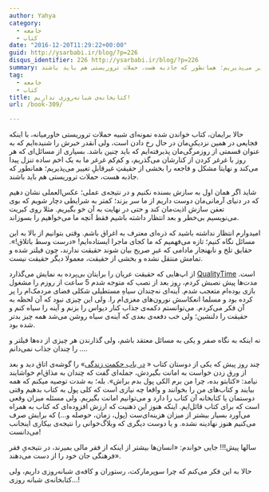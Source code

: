 ```yaml
---
author: Yahya
category:
  - جامعه
  - کتاب
date: "2016-12-20T11:29:22+00:00"
guid: http://ysarbabi.ir/blog/?p=226
disqus_identifier: 226 http://ysarbabi.ir/blog/?p=226
summary: حالا برایمان، کتاب خواندن شده نمونه‌ای شبیه حملات تروریستی خاورمیانه، با اینکه فجایعی در همین نزدیکی‌مان در حال رخ دادن است، ولی آنقدر خبرش را شنیده‌ایم که به عنوان قسمتی از روزمرگی‌مان پذیرفته‌ایم که باید چنین باشد. بسیاری از مسائل‌ای که هر روز با غرغر کردن از کنارشان می‌گذریم، و کم‌کم غرغر ما به یک اخم ساده تنزل پیدا می‌کند و نهایتا مشکل و فاجعه را بخشی از حقیقتِ غیرقابلِ تغییر می‌پذیریم؛ همانطور که جاذبه هست، حملات تروریستی هم باید باشند.
tag:
  - جامعه
  - کتاب
title: کتابخانه‌ی شبانه‌روزی نداریم!
url: /book-309/

---
```

حالا برایمان، کتاب خواندن شده نمونه‌ای شبیه حملات تروریستی خاورمیانه، با اینکه فجایعی در همین نزدیکی‌مان در حال رخ دادن است، ولی آنقدر خبرش را شنیده‌ایم که به عنوان قسمتی از روزمرگی‌مان پذیرفته‌ایم که باید چنین باشد. بسیاری از مسائل‌ای که هر روز با غرغر کردن از کنارشان می‌گذریم، و کم‌کم غرغر ما به یک اخم ساده تنزل پیدا می‌کند و نهایتا مشکل و فاجعه را بخشی از حقیقتِ غیرقابلِ تغییر می‌پذیریم؛ همانطور که جاذبه هست، حملات تروریستی هم باید باشند.

شاید اگر همان اول به سازش بسنده نکنیم و در نتیجه‌ی عملی؛ عکس‌العملی نشان دهیم که در دنیای آرمانی‌مان دوست داریم از ما سر بزند؛ کمتر به شرایطی دچار شویم که بوی تعفن سازش اذیت‌مان کند و حتی در نهایت به آن خو بگیریم. مثلا روی کبریت می‌نویسیم بی‌خطر و بعد انتظار داشته باشیم فقط آنچه ما می‌خواهیم را بسوزاند.

امیدوارم انتظار نداشته باشید که ذره‌ای معترف به اغراق باشم. وقتی بتوانیم از بالا به این مسائل نگاه کنیم؛ تازه می‌فهمیم که ما کجای ماجرا ایستاده‌ایم! «درست وسط باتلاق!». حقایق تلخ و نابهنجار مادامی که غیرِ صریح بیان شوند حقیقت ندارند، چون فیلتر شده و تمامش منتقل نشده و بخشی از حقیقت، معمولا دیگر حقیقت نیست.

از اپ‌هایی که حقیقت عریان را برایتان بی‌پرده به نمایش می‌گذارد [QualityTime](https://cafebazaar.ir/app/com.zerodesktop.appdetox.qualitytime/) است. مدت‌ها پیش نصبش کردم، روز بعد از نصب که متوجه شدم 5 ساعت از روزم را مشغول بازی بوده‌ام متعجب شدم. آینه‌ای نه‌چندان سیاهِ مستطیلی شکلی فضای مردمک‌ام را پر کرده بود و مسلما انعکاسش نورون‌های مغزی‌ام را. ولی این چیزی نبود که آن لحظه به آن فکر می‌کردم. می‌توانستم دکمه‌ی جذاب کنار دیواس را بزنم و آینه را سیاه کنم و حقیقت را دلنشین؛ ولی خب دفعه‌ی بعدی که آینه‌ی سیاه روشن می‌شد همه چیز بدتر شده بود.

نه اینکه به نگاه صفر و یکی به مسائل معتقد باشم، ولی گذارندن هر چیزی از ده‌ها فیلتر و ... را چندان جذاب نمی‌دانم.

چند روز پیش که یکی از دوستان کتاب « [در باب حکمت زندگی](http://ysarbabi.ir/blog/2016/11/%da%a9%d8%aa%d8%a7%d8%a8-%d8%af%d8%b1-%d8%a8%d8%a7%d8%a8-%d8%ad%da%a9%d9%85%d8%aa-%d8%b2%d9%86%d8%af%da%af%db%8c/)» را گوشه‌ی اتاق دید و بعد از ورق زدن خواست به امانت بگیردش، جمله‌ای گفت که چندان به مذاق‌ام خواشایند نیامد: «کتابتو بده، چرا من برم الکی پول بدم براش». بله؛ به شدت توصیه‌ میکنم که همه‌ بیایند و کتاب‌های من را بخوانند و واقعا چه نیازی است که کلی پول به کتاب بدهیم وقتی دوستمان یا کتابخانه آن کتاب را دارد و می‌توانیم امانت بگیریم. ولی مسئله میزان وقعی است که برای کتاب قائل‌ایم. اینکه هنوز این ذهنیت که ارزش افزوده‌ای که کتاب به همراه می‌آورد بسیار بیشتر از میزان هزینه‌ای‌ست (پول، زمان، حوصله و...) که برایش صرف می‌کنیم هنوز نهادینه نشده. و یا دوست دیگری که وبلاگ‌خوانی را نتیجه‌ی بیکاری اینجانب می‌دانست!

سالها پیش!!!‌ جایی خواندم: «انسان‌ها بیشتر از اینکه از فقر مالی بمیرند، در نتیجه‌یِ فقر فرهنگی جان خود را از دست می‌دهند».

حالا به این فکر می‌کنم که چرا سوپرمارکت‌، رستوران و کافه‌ی شبانه‌روزی داریم، ولی کتابخانه‌ی شبانه روزی...!
